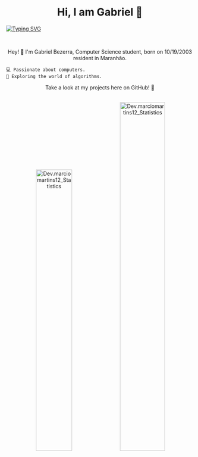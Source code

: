 <h1 align="center">Hi, I am Gabriel 👋</h1>

[![Typing SVG](https://readme-typing-svg.herokuapp.com/?color=34b1eb&size=35&center=true&vCenter=true&width=1000&lines=HELLO,+My+name+is+Gabriel+Bezerra;I'm+20+years+old;I'm+from+Brazil;Be+Welcome!+:%29)](https://git.io/typing-svg)

<br>
<p align="center">Hey! 👋 I'm Gabriel Bezerra, Computer Science student, born on 10/19/2003 resident in Maranhão.
</p>
 
    💻 Passionate about computers.
    🧠 Exploring the world of algorithms.
<p align="center">Take a look at my projects here on GitHub! 🙂

</p>

<br>
<div align="center" width="100%">
    <img width="0%" src="https://streak-stats.demolab.com/?user=bezerragb&theme=transparent" alt="Dev.marciomartins12_Statistics"/>
    <img width="44%"  src="https://github-readme-stats-git-masterrstaa-rickstaa.vercel.app/api/top-langs?username=bezerrag&show_icons=true&locale=en&layout=compact&theme=transparent" alt="Dev.marciomartins12_Statistics"/>
    <img width="49%" padding="0" src="https://github-readme-stats-git-masterrstaa-rickstaa.vercel.app/api?username=bezerragb&show_icons=true&locale=en&theme=transparent" alt="Dev.marciomartins12_Statistics"/>
</div>

<br>
